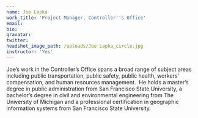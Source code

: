 ```yaml
---
name: Joe Lapka
work_title: 'Project Manager, Controller''s Office'
email:
bio:
gravatar:
twitter:
headshot_image_path: /uploads/Joe Lapka_circle.jpg
instructor: 'Yes'
---
```


Joe’s work in the Controller’s Office spans a broad range of subject areas including public transportation, public safety, public health, workers’ compensation, and human resources management.&nbsp; He holds a master’s degree in public administration from San Francisco State University, a bachelor’s degree in civil and environmental engineering from The University of Michigan and a professional certification in geographic information systems from San Francisco State University.